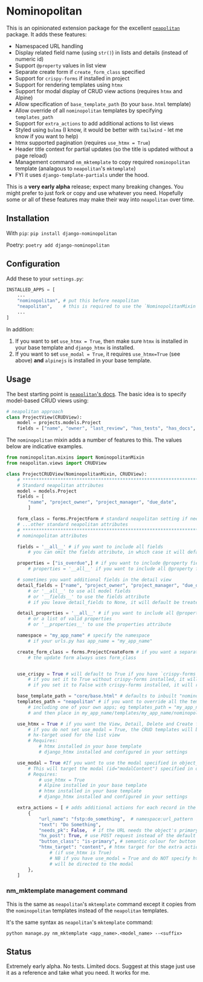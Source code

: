 # Nominopolitan

This is an opinionated extension package for the excellent [`neapolitan`](https://github.com/carltongibson/neapolitan/tree/main) package. It adds these features:

- Namespaced URL handling
- Display related field name (using `str()`) in lists and details (instead of numeric id)
- Support `@property` values in list view
- Separate create form if `create_form_class` specified
- Support for `crispy-forms` if installed in project
- Support for rendering templates using `htmx`
- Support for modal display of CRUD view actions (requires `htmx` and Alpine)
- Allow specification of `base_template_path` (to your `base.html` template)
- Allow override of all `nominopolitan` templates by specifying `templates_path`
- Support for `extra_actions` to add additional actions to list views
- Styled using `bulma` (I know, it would be better with `tailwind` - let me know if you want to help)
- htmx supported pagination (requires `use_htmx = True`)
- Header title context for partial updates (so the title is updated without a page reload)
- Management command `nm_mktemplate` to copy required `nominopolitan` template (analagous to `neapolitan`'s `mktemplate`)
- FYI it uses `django-template-partials` under the hood.

This is a **very early alpha** release; expect many breaking changes. You might prefer to just fork or copy and use whatever you need. Hopefully some or all of these features may make their way into `neapolitan` over time.

## Installation

With `pip`:
`pip install django-nominopolitan`

Poetry:
`poetry add django-nominopolitan`

## Configuration
Add these to your `settings.py`:

```python
INSTALLED_APPS = [
    ...
    "nominopolitan", # put this before neapolitan
    "neapolitan",    # this is required to use the `NominopolitanMixin`
    ...
]
```

In addition:

1. If you want to set `use_htmx = True`, then make sure `htmx` is installed in your base template and `django_htmx` is installed.
2. If you want to set `use_modal = True`, it requires `use_htmx=True` (see above) **and** `alpinejs` is installed in your base template.

## Usage

The best starting point is [`neapolitan`'s docs](https://noumenal.es/neapolitan/). The basic idea is to specify model-based CRUD views using:

```python
# neapolitan approach
class ProjectView(CRUDView):
    model = projects.models.Project
    fields = ["name", "owner", "last_review", "has_tests", "has_docs", "status"]
```

The `nominopolitan` mixin adds a number of features to this. The values below are indicative examples.

```python
from nominopolitan.mixins import NominopolitanMixin
from neapolitan.views import CRUDView

class ProjectCRUDView(NominopolitanMixin, CRUDView):
    # *******************************************************************
    # Standard neapolitan attributes
    model = models.Project
    fields = [
        "name", "project_owner", "project_manager", "due_date",
        ]

    form_class = forms.ProjectForm # standard neapolitan setting if needed
    # ...other standard neapolitan attributes
    # ******************************************************************
    # nominopolitan attributes

    fields = '__all__' # if you want to include all fields
        # you can omit the fields attribute, in which case it will default to '__all__'

    properties = ["is_overdue",] # if you want to include @property fields in the list view
        # properties = '__all__' if you want to include all @property fields

    # sometimes you want additional fields in the detail view
    detail_fields = ["name", "project_owner", "project_manager", "due_date", "description",]
        # or '__all__' to use all model fields
        # or '__fields__' to use the fields attribute
        # if you leave detail_fields to None, it will default be treated as '__fields__'

    detail_properties = '__all__' # if you want to include all @property fields
        # or a list of valid properties
        # or '__properties__' to use the properties attribute

    namespace = "my_app_name" # specify the namespace 
        # if your urls.py has app_name = "my_app_name"

    create_form_class = forms.ProjectCreateForm # if you want a separate create form
        # the update form always uses form_class


    use_crispy = True # will default to True if you have `crispy-forms` installed
        # if you set it to True without crispy-forms installed, it will resolve to False
        # if you set it to False with crispy-forms installed, it will resolve to False

    base_template_path = "core/base.html" # defaults to inbuilt "nominopolitan/base.html"
    templates_path = "neapolitan" # if you want to override all the templates in another app
        # including one of your own apps; eg templates_path = "my_app_name/nominopolitan" 
        # and then place in my_app_name/templates/my_app_name/nominopolitan

    use_htmx = True # if you want the View, Detail, Delete and Create forms to use htmx
        # if you do not set use_modal = True, the CRUD templates will be rendered to the
        # hx-target used for the list view
        # Requires:
            # htmx installed in your base template
            # django_htmx installed and configured in your settings

    use_modal = True #If you want to use the modal specified in object_list.html for all action links.
        # This will target the modal (id="modalContent") specified in object_list.html
        # Requires:
            # use_htmx = True
            # Alpine installed in your base template
            # htmx installed in your base template
            # django_htmx installed and configured in your settings

    extra_actions = [ # adds additional actions for each record in the list
        {
            "url_name": "fstp:do_something",  # namespace:url_pattern
            "text": "Do Something",
            "needs_pk": False,  # if the URL needs the object's primary key
            "hx_post": True, # use POST request instead of the default GET
            "button_class": "is-primary", # semantic colour for button (defaults to "is-link")
            "htmx_target": "content", # htmx target for the extra action response 
                # (if use_htmx is True)
                # NB if you have use_modal = True and do NOT specify htmx_target, then response
                # will be directed to the modal 
        },
    ]
```

### nm_mktemplate management command

This is the same as `neapolitan`'s `mktemplate` command except it copies from the `nominopolitan` templates instead of the `neapolitan` templates.

It's the same syntax as `neapolitan`'s `mktemplate` command:

`python manage.py nm_mktemplate <app_name>.<model_name> --<suffix>`

## Status

Extremely early alpha. No tests. Limited docs. Suggest at this stage just use it as a reference and take what you need. It works for me.
